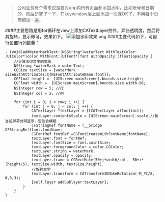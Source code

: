 >公司业务有个需求说是要对app内所有页面都添加水印，比如账号和日期的，然后研究了一下，在keywindow层上面添加一次就OK了，不用每个页面都加一遍。

####主要思路是用for循环在view上添加CATextLayer控件，弄些透明度，然后将其旋转，显示即可，效果如下。
![添加水印效果.png](https://upload-images.jianshu.io/upload_images/1984312-c44eb29528b698da.png?imageMogr2/auto-orient/strip%7CimageView2/2/w/320)
####主要代码如下，可自行设置行列数量：
```
- (void)addWaterMarkText:(NSString*)waterText WithTextColor:(UIColor*)color WithFont:(UIFont*)font WithOpacity:(float)opacity {
    //计算水印文字的宽高
    NSString *waterMark = waterText;
    CGSize textSize = [waterMark sizeWithAttributes:@{NSFontAttributeName:font}];
    CGFloat height =  [UIScreen mainScreen].bounds.size.height;
    CGFloat width =  [UIScreen mainScreen].bounds.size.width-50;
    NSInteger row = 5; //行
    NSInteger col = 2; //列
   
    for (int i = 0; i < row; i ++) {
        for (int j = 0; j < col; j ++) {
            CATextLayer *textLayer = [[CATextLayer alloc]init];
            textLayer.contentsScale = [UIScreen mainScreen].scale;//按当前屏幕分辨显示，否则会模糊
            CFStringRef fontName = (__bridge CFStringRef)font.fontName;
            CGFontRef fontRef =CGFontCreateWithFontName(fontName);
            textLayer.font = fontRef;
            textLayer.fontSize = font.pointSize;
            textLayer.foregroundColor = color.CGColor;
            textLayer.string = waterMark;
            textLayer.opacity = opacity;
            textLayer.frame = CGRectMake(50+j*width/col,  50+i*(height/5), textSize.width, textSize.height);
            //旋转文字
            textLayer.transform = CATransform3DMakeRotation(-M_PI/8, 0,0,3);
            [self.layer addSublayer:textLayer];
        }
    }
}
```

